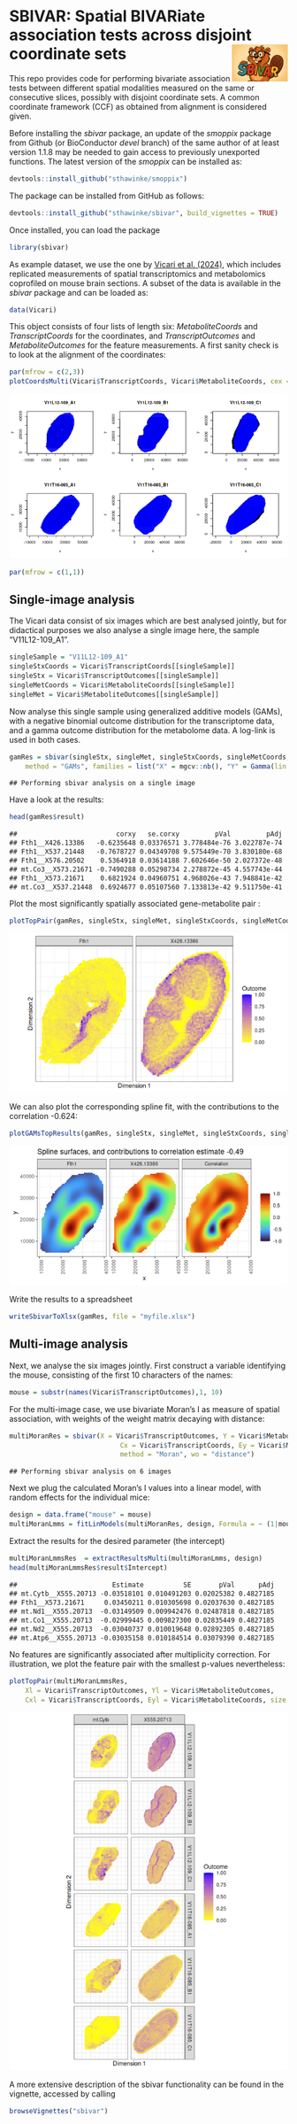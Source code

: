 SBIVAR: Spatial BIVARiate association tests across disjoint coordinate
sets<img src='inst/Sbivar.png' align='right' height='20%' width='20%'/>
================

This repo provides code for performing bivariate association tests
between different spatial modalities measured on the same or consecutive
slices, possibly with disjoint coordinate sets. A common coordinate
framework (CCF) as obtained from alignment is considered given.

<!-- % As introduced in our [preprint](). -->

Before installing the *sbivar* package, an update of the *smoppix*
package from Github (or BioConductor *devel* branch) of the same author
of at least version 1.1.8 may be needed to gain access to previously
unexported functions. The latest version of the *smoppix* can be
installed as:

``` r
devtools::install_github("sthawinke/smoppix")
```

The package can be installed from GitHub as follows:

``` r
devtools::install_github("sthawinke/sbivar", build_vignettes = TRUE)
```

Once installed, you can load the package

``` r
library(sbivar)
```

As example dataset, we use the one by [Vicari et
al. (2024)](https://doi.org/10.1038/s41587-023-01937-y), which includes
replicated measurements of spatial transcriptomics and metabolomics
coprofiled on mouse brain sections. A subset of the data is available in
the *sbivar* package and can be loaded as:

``` r
data(Vicari)
```

This object consists of four lists of length six: *MetaboliteCoords* and
*TranscriptCoords* for the coordinates, and *TranscriptOutcomes* and
*MetaboliteOutcomes* for the feature measurements. A first sanity check
is to look at the alignment of the coordinates:

``` r
par(mfrow = c(2,3))
plotCoordsMulti(Vicari$TranscriptCoords, Vicari$MetaboliteCoords, cex = 0.2)
```

![](README_files/figure-gfm/plotvicari-1.png)<!-- -->

``` r
par(mfrow = c(1,1))
```

## Single-image analysis

The Vicari data consist of six images which are best analysed jointly,
but for didactical purposes we also analyse a single image here, the
sample “V11L12-109_A1”.

``` r
singleSample = "V11L12-109_A1"
singleStxCoords = Vicari$TranscriptCoords[[singleSample]]
singleStx = Vicari$TranscriptOutcomes[[singleSample]]
singleMetCoords = Vicari$MetaboliteCoords[[singleSample]]
singleMet = Vicari$MetaboliteOutcomes[[singleSample]]
```

Now analyse this single sample using generalized additive models (GAMs),
with a negative binomial outcome distribution for the transcriptome
data, and a gamma outcome distribution for the metabolome data. A
log-link is used in both cases.

``` r
gamRes = sbivar(singleStx, singleMet, singleStxCoords, singleMetCoords, 
    method = "GAMs", families = list("X" = mgcv::nb(), "Y" = Gamma(lin = "log")))
```

    ## Performing sbivar analysis on a single image

Have a look at the results:

``` r
head(gamRes$result)
```

    ##                         corxy   se.corxy         pVal         pAdj
    ## Fth1__X426.13386   -0.6235648 0.03376571 3.778484e-76 3.022787e-74
    ## Fth1__X537.21448   -0.7678727 0.04349708 9.575449e-70 3.830180e-68
    ## Fth1__X576.20502    0.5364918 0.03614188 7.602646e-50 2.027372e-48
    ## mt.Co3__X573.21671 -0.7490288 0.05298734 2.278872e-45 4.557743e-44
    ## Fth1__X573.21671    0.6821924 0.04960751 4.968026e-43 7.948841e-42
    ## mt.Co3__X537.21448  0.6924677 0.05107560 7.133813e-42 9.511750e-41

Plot the most significantly spatially associated gene-metabolite pair :

``` r
plotTopPair(gamRes, singleStx, singleMet, singleStxCoords, singleMetCoords)
```

![](README_files/figure-gfm/toppairsingle-1.png)<!-- -->

We can also plot the corresponding spline fit, with the contributions to
the correlation -0.624:

``` r
plotGAMsTopResults(gamRes, singleStx, singleMet, singleStxCoords, singleMetCoords)
```

![](README_files/figure-gfm/plotgamsingle-1.png)<!-- -->

Write the results to a spreadsheet

``` r
writeSbivarToXlsx(gamRes, file = "myfile.xlsx")
```

## Multi-image analysis

Next, we analyse the six images jointly. First construct a variable
identifying the mouse, consisting of the first 10 characters of the
names:

``` r
mouse = substr(names(Vicari$TranscriptOutcomes),1, 10)
```

For the multi-image case, we use bivariate Moran’s I as measure of
spatial association, with weights of the weight matrix decaying with
distance:

``` r
multiMoranRes = sbivar(X = Vicari$TranscriptOutcomes, Y = Vicari$MetaboliteOutcomes, 
                            Cx = Vicari$TranscriptCoords, Ey = Vicari$MetaboliteCoords, 
                            method = "Moran", wo = "distance")
```

    ## Performing sbivar analysis on 6 images

Next we plug the calculated Moran’s I values into a linear model, with
random effects for the individual mice:

``` r
design = data.frame("mouse" = mouse)
multiMoranLmms = fitLinModels(multiMoranRes, design, Formula = ~ (1|mouse))
```

Extract the results for the desired parameter (the intercept)

``` r
multiMoranLmmsRes  = extractResultsMulti(multiMoranLmms, design)
head(multiMoranLmmsRes$result$Intercept)
```

    ##                        Estimate          SE       pVal      pAdj
    ## mt.Cytb__X555.20713 -0.03518101 0.010491203 0.02025382 0.4827185
    ## Fth1__X573.21671     0.03450211 0.010305698 0.02037630 0.4827185
    ## mt.Nd1__X555.20713  -0.03149509 0.009942476 0.02487818 0.4827185
    ## mt.Co1__X555.20713  -0.02999445 0.009827300 0.02835449 0.4827185
    ## mt.Nd2__X555.20713  -0.03040737 0.010019648 0.02892305 0.4827185
    ## mt.Atp6__X555.20713 -0.03035158 0.010184514 0.03079390 0.4827185

No features are significantly associated after multiplicity correction.
For illustration, we plot the feature pair with the smallest p-values
nevertheless:

``` r
plotTopPair(multiMoranLmmsRes, 
    Xl = Vicari$TranscriptOutcomes, Yl = Vicari$MetaboliteOutcomes, 
    Cxl = Vicari$TranscriptCoords, Eyl = Vicari$MetaboliteCoords, size = 0.3)
```

![](README_files/figure-gfm/topPairMulti-1.png)<!-- -->

A more extensive description of the sbivar functionality can be found in
the vignette, accessed by calling

``` r
browseVignettes("sbivar")
```
